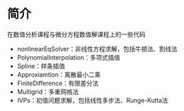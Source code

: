 # 简介

在数值分析课程与微分方程数值解课程上的一些代码

- nonlinearEqSolver：非线性方程求解，包括牛顿法、割线法
- PolynomialInterpolation：多项式插值
- Spline：样条插值
- Approxiamtion：离散最小二乘
- FiniteDifference：有限差分法
- Multigrid：多重网格法
- IVPs：初值问题求解，包括线性多步法、Runge-Kutta法
